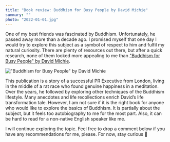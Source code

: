 ```yaml
---
title: "Book review: Buddhism for Busy People by David Michie"
summary: ""
photo: "2022-01-01.jpg"
---
```


One of my best friends was fascinated by Buddhism. Unfortunately, he passed away more than a decade ago. I promised myself that one day I would try to explore this subject as a symbol of respect to him and fulfil my natural curiosity. There are plenty of resources out there, but after a quick research, none of them looked more appealing to me than ["Buddhism for Busy People" by David Michie](https://www.goodreads.com/book/show/746610.Buddhism_for_Busy_People).

!["Buddhism for Busy People" by David Michie](/photos/2022-01-01-1.jpg)

This publication is a story of a successful PR Executive from London, living in the middle of a rat race who found genuine happiness in a meditation. Over the years, he followed by exploring other techniques of the Buddhism lifestyle. Many anecdotes and life recollections enrich David’s life transformation tale. However, I am not sure if it is the right book for anyone who would like to explore the basics of Buddhism. It is partially about the subject, but it feels too autobiography to me for the most part. Also, it can be hard to read for a non-native English speaker like me.

I will continue exploring the topic. Feel free to drop a comment below if you have any recommendations for me, please. For now, stay curious 🧐
